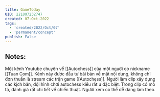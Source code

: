 ```yaml
---
title: GameToday
UID: 221007232747
created: 07-Oct-2022
tags:
  - 'created/2022/Oct/07'
  - 'permanent/concept'
publish: False
---
```

## Notes:
Một kênh Youtube chuyên về [[Autochess]] của một người có nickname [[Tuan Com]]. Kênh này được đầu tư bài bản về mặt nội dung, không chỉ đơn thuần là stream các trận game [[Autochess]]. Người làm clip xây dựng các kịch bản, đội hình chơi autochess kiểu rất ư đặc biệt. Trong clip có mô tả, đánh giá rất chi tiết về chiến thuật. Người xem có thể dễ dàng làm theo.



